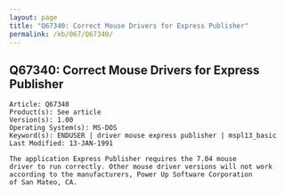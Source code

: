 ```yaml
---
layout: page
title: "Q67340: Correct Mouse Drivers for Express Publisher"
permalink: /kb/067/Q67340/
---
```


## Q67340: Correct Mouse Drivers for Express Publisher

	Article: Q67340
	Product(s): See article
	Version(s): 1.00
	Operating System(s): MS-DOS
	Keyword(s): ENDUSER | driver mouse express publisher | mspl13_basic
	Last Modified: 13-JAN-1991
	
	The application Express Publisher requires the 7.04 mouse
	driver to run correctly. Other mouse driver versions will not work
	according to the manufacturers, Power Up Software Corporation
	of San Mateo, CA.
